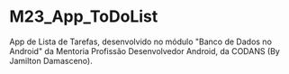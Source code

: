 # M23_App_ToDoList
App de Lista de Tarefas, desenvolvido no módulo "Banco de Dados no Android" da Mentoria Profissão Desenvolvedor Android, da CODANS (By Jamilton Damasceno).
